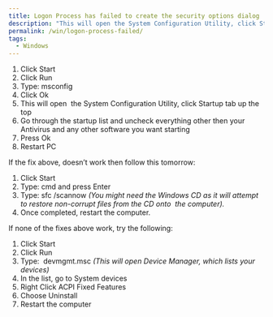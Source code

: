 ```yaml
---
title: Logon Process has failed to create the security options dialog
description: "This will open the System Configuration Utility, click Startup tab up the top"
permalink: /win/logon-process-failed/
tags:
  - Windows
---
```

  1. Click Start
  2. Click Run
  3. Type: msconfig
  4. Click Ok
  5. This will open  the System Configuration Utility, click Startup tab up the top
  6. Go through the startup list and uncheck everything other then your Antivirus and any other software you want starting
  7. Press Ok
  8. Restart PC

If the fix above, doesn&#8217;t work then follow this tomorrow:

  1. Click Start
  2. Type: cmd and press Enter
  3. Type: sfc /scannow _(You might need the Windows CD as it will attempt to restore non-corrupt files from the CD onto  the computer)._
  4. Once completed, restart the computer.

If none of the fixes above work, try the following:

  1. Click Start
  2. Click Run
  3. Type:  devmgmt.msc _(This will open Device Manager, which lists your devices)_
  4. In the list, go to System devices
  5. Right Click ACPI Fixed Features
  6. Choose Uninstall
  7. Restart the computer
